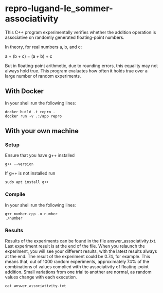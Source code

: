 # repro-lugand-le_sommer-associativity

This C++ program experimentally verifies whether the addition operation is associative on randomly generated floating-point numbers.

In theory, for real numbers a, b, and c:

a + (b + c) = (a + b) + c

But in floating-point arithmetic, due to rounding errors, this equality may not always hold true.
This program evaluates how often it holds true over a large number of random experiments.

## With Docker

In your shell run the following lines:

``` shell
docker build -t repro .
docker run -v .:/app repro
```

## With your own machine

### Setup

Ensure that you have g++ installed

``` shell
g++ --version
```

If g++ is not installed run

``` shell
sudo apt install g++
```

### Compile

In your shell run the following lines:

``` shell
g++ number.cpp -o number
./number
```

### Results

Results of the experiments can be found in the file answer_associativity.txt. Last experiment result is at the end of the file. When you relaunch the experiment, you will see your different results, with the latest results always at the end. The result of the experiment could be 0.74, for example. This means that, out of 1000 random experiments, approximately 74% of the combinations of values complied with the associativity of floating-point addition. Small variations from one trial to another are normal, as random values change with each execution.

``` shell
cat answer_associativity.txt
```

